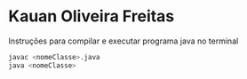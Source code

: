 # Kauan Oliveira Freitas

Instruções para compilar e executar programa java no terminal
```bash
javac <nomeClasse>.java
java <nomeClasse>
```
